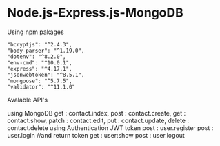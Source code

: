 # Node.js-Express.js-MongoDB

Using npm pakages

    "bcryptjs": "^2.4.3",
    "body-parser": "^1.19.0",
    "dotenv": "^8.2.0",
    "env-cmd": "^10.0.1",
    "express": "^4.17.1",
    "jsonwebtoken": "^8.5.1",
    "mongoose": "^5.7.5",
    "validator": "^11.1.0"

Avalable API's

  using MongoDB
    get : contact.index,
    post : contact.create,
    get : contact.show,
    patch : contact.edit,
    put : contact.update,
    delete : contact.delete
  using Authentication JWT token
    post : user.register
    post : user.login //and return token
    get : user:show 
    post : user.logout
    
